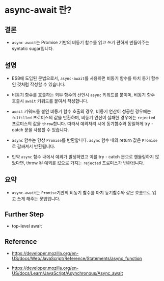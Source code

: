 # async-await 란?

## 결론

- `async-await`는 Promise 기반의 비동기 함수를 읽고 쓰기 편하게 만들어주는 syntatic sugar입니다.

## 설명

- ES8에 도입된 문법으로서, `async-await`를 사용하면 비동기 함수를 마치 동기 함수인 것처럼 작성할 수 있습니다.

- 비동기 함수를 호출하는 외부 함수의 선언시 `async` 키워드를 붙이며, 비동기 함수 호출시 `await` 키워드를 붙여서 작성합니다.

- `await` 키워드를 붙인 비동기 함수 호출의 경우, 비동기 연산이 성공한 경우에는 `fulfilled` 프로미스의 값을 반환하며, 비동기 연산이 실패한 경우에는 `rejected` 프로미스의 값을 `throw`합니다. 따라서 예외처리 시에 동기함수와 동일하게 try - catch 문을 사용할 수 있습니다.

- `async` 함수는 항상 `Promise`를 반환합니다. `async` 함수 내의 return 값은 `Promise`로 감싸져서 반환됩니다.

- 만약 `async` 함수 내에서 예외가 발생하였고 이를 try - catch 문으로 핸들링하지 않았다면, throw 된 예외를 값으로 가지는 `rejected` 프로미스가 반환됩니다.

## 요약

- `async-await`는 `Promise`기반의 비동기 함수를 마치 동기함수와 같은 흐름으로 읽고 쓰게 해주는 문법입니다.

## Further Step

- top-level await

## Reference

- https://developer.mozilla.org/en-US/docs/Web/JavaScript/Reference/Statements/async_function

- https://developer.mozilla.org/en-US/docs/Learn/JavaScript/Asynchronous/Async_await
